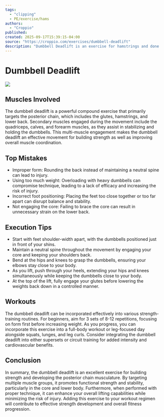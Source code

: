 ```yaml
---
tags:
  - "clipping"
  - PE/exercise/hams
authors:
  - "Croppio"
published:
created: 2025-09-17T15:39:15-04:00
source: "https://croppio.com/exercises/dumbbell-deadlift"
description: "Dumbbell Deadlift is an exercise for hamstrings and done with the dumbbell."
---
```


# Dumbbell Deadlift

![](https://croppio.com/images/exercises/resized/Dumbbell%20Deadlift.webp)

## Muscles Involved

The dumbbell deadlift is a powerful compound exercise that primarily targets the posterior chain, which includes the glutes, hamstrings, and lower back. Secondary muscles engaged during the movement include the quadriceps, calves, and forearm muscles, as they assist in stabilizing and holding the dumbbells. This multi-muscle engagement makes the dumbbell deadlift an effective movement for building strength as well as improving overall muscle coordination.

## Top Mistakes

- Improper form: Rounding the back instead of maintaining a neutral spine can lead to injury.
- Using too much weight: Overloading with heavy dumbbells can compromise technique, leading to a lack of efficacy and increasing the risk of injury.
- Incorrect foot positioning: Placing the feet too close together or too far apart can disrupt balance and stability.
- Not engaging the core: Failing to brace the core can result in unnecessary strain on the lower back.

## Execution Tips

- Start with feet shoulder-width apart, with the dumbbells positioned just in front of your shins.
- Maintain a neutral spine throughout the movement by engaging your core and keeping your shoulders back.
- Bend at the hips and knees to grasp the dumbbells, ensuring your elbows stay close to your body.
- As you lift, push through your heels, extending your hips and knees simultaneously while keeping the dumbbells close to your body.
- At the top of the lift, fully engage your glutes before lowering the weights back down in a controlled manner.

## Workouts

The dumbbell deadlift can be incorporated effectively into various strength-training routines. For beginners, aim for 3 sets of 8-12 repetitions, focusing on form first before increasing weight. As you progress, you can incorporate this exercise into a full-body workout or leg-focused day alongside squats, lunges, and leg curls. Consider integrating the dumbbell deadlift into either supersets or circuit training for added intensity and cardiovascular benefits.

## Conclusion

In summary, the dumbbell deadlift is an excellent exercise for building strength and developing the posterior chain musculature. By targeting multiple muscle groups, it promotes functional strength and stability, particularly in the core and lower body. Furthermore, when performed with proper technique, it can enhance your overall lifting capabilities while minimizing the risk of injury. Adding this exercise to your workout regimen will contribute to effective strength development and overall fitness progression.